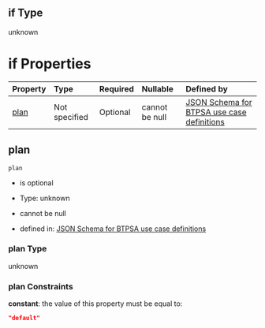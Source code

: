 ## if Type

unknown

# if Properties

| Property      | Type          | Required | Nullable       | Defined by                                                                                                                                                                                                                                  |
| :------------ | :------------ | :------- | :------------- | :------------------------------------------------------------------------------------------------------------------------------------------------------------------------------------------------------------------------------------------ |
| [plan](#plan) | Not specified | Optional | cannot be null | [JSON Schema for BTPSA use case definitions](btpsa-usecase-properties-services-items-allof-2-then-allof-41-then-allof-2-if-properties-plan.md "undefined#/properties/services/items/allOf/2/then/allOf/41/then/allOf/2/if/properties/plan") |

## plan



`plan`

*   is optional

*   Type: unknown

*   cannot be null

*   defined in: [JSON Schema for BTPSA use case definitions](btpsa-usecase-properties-services-items-allof-2-then-allof-41-then-allof-2-if-properties-plan.md "undefined#/properties/services/items/allOf/2/then/allOf/41/then/allOf/2/if/properties/plan")

### plan Type

unknown

### plan Constraints

**constant**: the value of this property must be equal to:

```json
"default"
```
